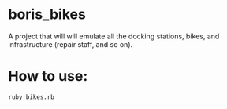 # boris_bikes

A project that will will emulate all the docking stations, bikes, and infrastructure (repair staff, and so on).

# How to use:
``` shell
ruby bikes.rb
```